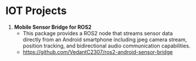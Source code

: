 # IOT Projects

1. **Mobile Sensor Bridge for ROS2**
   * This package provides a ROS2 node that streams sensor data directly from an Android smartphone including jpeg camera stream, position tracking, and bidirectional audio communication capabilities.
   * https://github.com/VedantC2307/ros2-android-sensor-bridge
